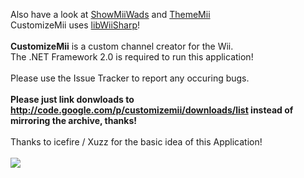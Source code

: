 Also have a look at [ShowMiiWads](http://showmiiwads.googlecode.com) and [ThemeMii](http://thememii.googlecode.com)<br>
CustomizeMii uses <a href='http://libwiisharp.googlecode.com'>libWiiSharp</a>!<br>
<br>
<b>CustomizeMii</b> is a custom channel creator for the Wii.<br>
The .NET Framework 2.0 is required to run this application!<br>
<br>
Please use the Issue Tracker to report any occuring bugs.<br>
<br>
<b>Please just link donwloads to <a href='http://code.google.com/p/customizemii/downloads/list'>http://code.google.com/p/customizemii/downloads/list</a> instead of mirroring the archive, thanks!</b><br>
<br>
Thanks to icefire / Xuzz for the basic idea of this Application!<br>
<br>
<img src='http://s11b.directupload.net/images/091222/3h9x7h36.png' />